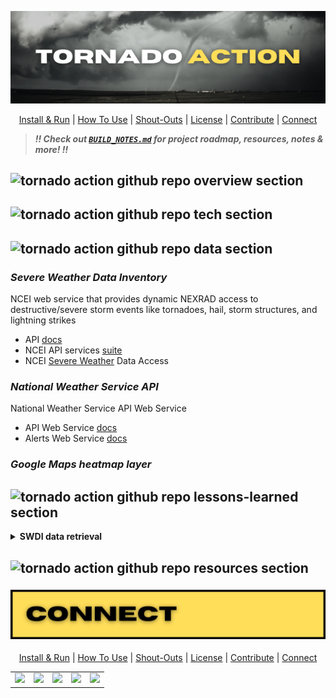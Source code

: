 <!-- #region INTRO -->

<div align='center'>

![rovercam readme graphic](./public/readme.png)

</div>

<div align='center'>

[Install & Run](#install) | [How To Use](#use) | [Shout-Outs](#shout-outs) | [License](#license) | [Contribute](#contribute) | [Connect](#connect)

</div>

> **_:bangbang: Check out [`BUILD_NOTES.md`](https://github.com/ephraimsmithdev/rovercam/blob/prod/BUILD_NOTES.md) for project roadmap, resources, notes & more! :bangbang:_**

<!-- #endregion /INTRO -->

<!-- #region OVERVIEW -->

<h2 id="overview">
  <img src="./public/section-banner__overview.png" alt="tornado action github repo overview section"/>
</h2>

<!-- #endregion /OVERVIEW -->

<!-- #region TECH -->

<h2 id="tech">
  <img src="./public/section-banner__tech.png" alt="tornado action github repo tech section"/>
</h2>

<!-- #endregion /TECH -->

<!-- #region DATA -->

<h2 id="data">
  <img src="./public/section-banner__data.png" alt="tornado action github repo data section"/>
</h2>

### _**Severe Weather Data Inventory**_

NCEI web service that provides dynamic NEXRAD access to destructive/severe storm events like tornadoes, hail, storm structures, and lightning strikes

- API [docs](https://www.ncdc.noaa.gov/swdiws/)
- NCEI API services [suite](https://www.ncdc.noaa.gov/data-access)
- NCEI [Severe Weather](https://www.ncdc.noaa.gov/data-access/severe-weather) Data Access

### **_National Weather Service API_**

National Weather Service API Web Service

- API Web Service [docs](https://www.weather.gov/documentation/services-web-api#/default/get_alerts)
- Alerts Web Service [docs](https://www.weather.gov/documentation/services-web-alerts)

### **_Google Maps heatmap layer_**

<!-- #endregion /DATA -->

<!-- #region LESSONS LEARNED -->

<h2 id="lessons-learned">
  <img src="./public/section-banner__lessons-learned.png" alt="tornado action github repo lessons-learned section"/>
</h2>

<details>
<summary><strong>SWDI data retrieval</strong></summary>

> _the SWDI API limits request date ranges to 31 days to I had to set up concurrent calls to fetch YTD tornado signatures_

- MDN | [Promises](https://developer.mozilla.org/en-US/docs/Web/JavaScript/Reference/Global_Objects/Promise)
- making concurrent requests with [axios](https://github.com/axios/axios#axios-api)
  - _content referenced is right above 'axios API' title_

</details>

<!-- #endregion /LESSONS LEARNED -->

<!-- #region RESOURCES -->

<h2 id="resources">
  <img src="./public/section-banner__resources.png" alt="tornado action github repo resources section"/>
</h2>

<!-- #endregion /RESOURCES -->

<!-- #region CONNECT -->

<h3 id='connect' align='center'>

![rovercam readme graphic](./public/connect.png)

</h3>

<div align='center'>

[Install & Run](#install) | [How To Use](#use) | [Shout-Outs](#shout-outs) | [License](#license) | [Contribute](#contribute) | [Connect](#connect)

</div>

<table align='center'>
  <tr >
    <td style="border: none;"><a alt='icon link to modevx github account' href='https://github.com/modevx' target='_blank'><img src="https://cdn.iconscout.com/icon/free/png-256/github-157-675821.png" width="90"></a></td> 
    <td style="border: none;"><a alt='icon link to modevx twitter account' href='https://twitter.com/_modevx' target='_blank'><img src="https://cdn.iconscout.com/icon/free/png-256/twitter-235-675852.png" width="90"></a></td>                      
    <td style="border: none;"><a alt='icon link to modevx email' href='mailto:ephraim@modevx.com' target='_blank'><img src="https://cdn.iconscout.com/icon/free/png-256/email-letter-envelope-message-38065.png" width="90"></a></td>  
    <td style="border: none;"><a alt='icon link to ephraim smiths linkedin account' href='https://linkedin.com/in/ephraimjsmith' target='_blank'><img src="https://cdn.iconscout.com/icon/free/png-256/linkedin-187-675833.png" width="90"></a></td>
    <td style="border: none;"><a alt='icon link to modevx instagram account' href='https://instagram.com/_modevx' target='_blank'><img src="https://cdn.iconscout.com/icon/free/png-256/instagram-2752153-2284970.png" width="90"></a></td>
  </tr>
</table>

<!-- #endregion /CONNECT -->
